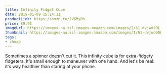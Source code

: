 ```yaml
---
title: Infinity Fidget Cube
date: 2019-01-09 15:24:12
productLink: https://amzn.to/2VGMyDh
price: $9.95
imageUrl: https://images-na.ssl-images-amazon.com/images/I/61-dvjwdeDL._SX679_.jpg
thumbnail: https://images-na.ssl-images-amazon.com/images/I/61-dvjwdeDL._SR600,315_.jpg
tags:
- cheap
---
```


Sometimes a spinner doesn't cut it. This infinity cube is for extra-fidgety fidgeters. It's small enough to maneuver with one hand. And let's be real: it's way healthier than staring at your phone.